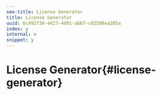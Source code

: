 ```yaml
---
seo-title: License Generator
title: License Generator
uuid: 6c492f34-4427-4d91-ab67-cd2508ea205a
index: y
internal: n
snippet: y
---
```


# License Generator{#license-generator}

